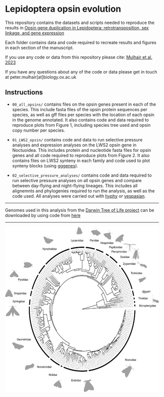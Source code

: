 # Lepidoptera opsin evolution
This repository contains the datasets and scripts needed to reproduce the results in [Opsin gene duplication in Lepidoptera: retrotransposition, sex linkage, and gene expression](https://www.biorxiv.org/content/10.1101/2023.08.16.552946v1)

Each folder contains data and code required to recreate results and figures in each section of the manuscript.

If you use any code or data from this repository please cite: [Mulhair et al. 2023](https://www.biorxiv.org/content/10.1101/2023.08.16.552946v1)

If you have any questions about any of the code or data please get in touch at peter.mulhair[at]biology.ox.ac.uk

## Instructions

* `00_all_opsins/` contains files on the opsin genes present in each of the species. This include fasta files of the opsin protein sequences per species, as well as gff files per species with the location of each opsin in the genome annotated. It also contains code and data required to reproduce plots from Figure 1, including species tree used and opsin copy number per species.

* `01_LWS2_opsin/` contains code and data to run selective pressure analyses and expression analyses on the LWS2 opsin gene in Noctuoidea. This includes protein and nucleotide fasta files for opsin genes and all code required to reproduce plots from Figure 2. It also contains files on LWS2 synteny in each family and code used to plot synteny blocks (using [gggenes](https://github.com/wilkox/gggenes/tree/master)).

* `02_selective_pressure_analyses/` contains code and data required to run selective pressure analyses on all opsin genes and compare between day-flying and night-flying lineages. This includes all alignemnts and phylogenies required to run the analysis, as well as the code used. All analyses were carried out with [hyphy](https://github.com/veg/hyphy) or [vespasian](https://github.com/bede/vespasian).

---

Genomes used in this analysis from the [Darwin Tree of Life project](https://www.darwintreeoflife.org/) can be downloaded by using code from [here](https://github.com/PeterMulhair/DToL_insects)

---

<div align="center">
<p align="center">
<img src="https://github.com/PeterMulhair/Lepidoptera_opsins/blob/main/00_all_opsins/lep_species_tree.png" width="600" height="540">
</p>
</div>